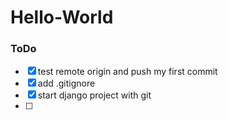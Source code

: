 # Hello-World
### ToDo
- [x] test remote origin and push my first commit
- [x] add .gitignore
- [x] start django project with git
- [ ] 

